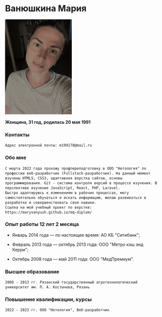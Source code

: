 # Ванюшкина Мария
![фото](/img/IMG_5841.JPG)

**Женщина, 31 год, родилась 20 мая 1991** 



### Контакты

    Адрес электронной почты: m199178@mail.ru 

### Обо мне

    С марта 2022 года прохожу профпереподготовку в ООО "Нетология" по профессии веб-разработчик (Fullstack-разработчик). На данный момент изучены HTML5, CSS3, адаптивная верстка сайтов, основы программирования. Git - система контроля версий в процессе изучения. В перспективе изучение JavaScript, React, PHP, Laravel.
    Быстро адаптируюсь к изменениям в рабочих процессах, могу самостоятельно обучаться и искать информацию, желаю развиваться в разработке и совершенствовать свои навыки.
    Ссылка на мой учебный проект по верстке: https://maryvanyush.github.io/mq-diplom/


### Опыт работы 12 лет 2 месяца

* Январь 2014 года — по настоящее время: АО КБ "Ситибанк";

* Февраль 2013 года — октябрь 2013 года: ООО "Метро кэш энд Керри";

* Октябрь 2008 года — май 2011 года: ООО "МедПремиум".

### Высшее образование

    2008 - 2013 гг. Рязанский государственный агротехнологический университет им. П. А. Костычева, Рязань


### Повышение квалификации, курсы

    2022 - 2023 гг. ООО "Нетология", Веб-разработчик

